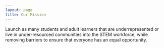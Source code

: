 ```yaml
---
layout: page
title: Our Mission
---
```


Launch as many students and adult learners that are underrepresented or live in under-resourced communities into the STEM workforce, while removing barriers to ensure that everyone has an equal opportunity.

